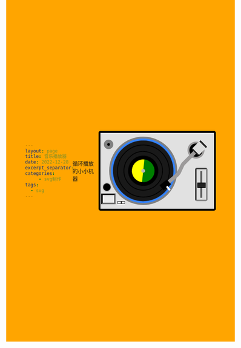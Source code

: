 ```yaml
---
layout: page
title: 音乐播放器
date: 2022-12-28
excerpt_separator: "<!--more-->"
categories:
     - svg制作
tags:
  - svg
---
```


循环播放的小小机器

<!--more-->
 <style>
	  body {
	    display: flex;
		width: 1200px;
		height: 800px;
	    justify-content: center;
	    align-items: center;
	    background: #FFA500;
	  }
	  .plinth {
	    background: #E1E1E1;
	    width: 300px;
	    height: 200px;
	    border-radius: 5px;
	    border: 5px solid #000;
	    display: flex;
	    align-items: center;
	    position: relative;
	  }
	  .adapter {
	    width: 25px;
	    height: 25px;
	    background: grey;
	    border-radius: 25px;
	    position: absolute;
	    top: 17.5px;
	    left: 8.5px;
	    display: flex;
	    justify-content: center;
	    align-items: center;
	  }
	  .innerAdapter {
	    width: 7px;
	    height: 7px;
	    background: black;
	    border-radius: 10px;
	  }
	  .strobe {
	    height: 20px;
	    width: 20px;
	    background: black;
	    border: 2px solid #c1c1c1;
	    border-radius: 20px;
	    position: absolute; 
	    bottom: 45px;
	    left: 5px;
	  }
	  .start {
	    width: 30px;
	    height: 20px;
	    background: #EAEAEA;
	    border: 4px inset #191919;
	    position: absolute;
	    bottom: 12.5px;
	    left: 2px;
	  }
	  .speedButton {
	    height: 5px;
	    width: 20px;
	    background: black;
	    position: absolute;
	    bottom: 15px;
	    left: 45px;
	    display: flex;
	  }
	  .thirtyThree {
	    width: 10px;
	    height: 5px;
	    background: #fff;
	    border: 1px solid #000;
	  }
	  .fortyFour {
	    width: 10px;
	    height: 5px;
	    background: #fff;
	    border: 1px solid #000;
	  }
	  .platterContainer {
	    width: 225px;
	    height: 180px;
	    background: #E1E1E1;
	  }
	  .platter {
	    width: 170px;
	    height: 170px;
	    border-radius: 180px;
	    border: 5px solid grey;
	    background: #3383FF;
	    margin: 0 auto;
	    position: relative;
	    display: flex;
	    justify-content: center;
	    align-items: center;
	  }
	  .record {
	    width: 160px;
	    height: 160px;
	    border-radius: 160px;
	    background: #191919;
	    display: flex;
	    align-items: center;
	    justify-content: center;
	    transform: rotate(0deg);
	    animation: 2s linear infinite nowPlaying;
	  }
	  .grooveLine {
	    height: 135px;
	    width: 135px;
	    border-radius: 135px;
	    background: #191919;
	    border: 2px double #000;
	    display: flex;
	    align-items: center;
	    justify-content: center;
	  }
	  .grooveInner {
	    height: 100px;
	    width: 100px;
	    background: #191919;
	    border: 2px double #000;
	    border-radius: 100px;
	    display: flex;
	    justify-content: center;
	    align-items: center;
	  }
	  .innerGroove {
	    height: 80px;
	    width: 80px;
	    background: black;
	    border-radius: 50px;
	  }
	  .label {
	    width: 60px;
	    height: 60px;
	    border-radius: 50px;
	    background: #000;
	    display: flex;
	    position: absolute;
	  }
	  .labelL {
	    width: 30px;
	    height: 60px;
	    border-radius: 60px 0 0 60px;
	    background: yellow;
	  }
	  .labelR {
	    width: 30px;
	    height: 60px; 
	    border-radius: 0 60px 60px 0;
	    background: green;
	  }
	  .spindle {
	    width: 10px;
	    height: 10px;
	    border-radius: 10px;
	    background: rgb(183, 183, 183);
	    position: absolute;
	  }
	  .rightSide {
	    width: 75px;
	    height: 180px;
	    background: #E1E1E1;
	    display: flex;
	    flex-direction: column;
	    position: relative;
	    z-index: 1;
	  }
	  .arm {
	    height: 75px;
	    width: 10px;
	    position: relative;
	    background: #9d9b9b;
	    margin: 0 auto;
	    border-radius: 0 0 0 50px;
	    transform-origin: top right 100%;
	    transform: translateX(-25px) translateY(15px) rotate(45deg);
	  }
	  .armBase {
	    height: 45px;
	    width: 45px;
	    border-radius: 100%;
	    background: #9d9b9b;
	    z-index: -1;
	    position: absolute;
	    top: 12.5px;
	    left: 4.5px;
	    display: flex;
	    justify-content: center;
	    align-items: center;
	  }
	  .innerBase {
	    height: 35px;
	    width: 35px;
	    border-radius: 35px;
	    background: black;
	  }
	  .counterWeight {
	    height: 25px;
	    width: 25px;
	    border-radius: 2px;
	    background: #DDDDDD;
	    border-top: 5px solid #222222;
	    border-bottom: 4px solid #222222;
	    position: absolute;
	    left: -7px;
	    top: -12.5px;
	    
	  }
	  .armBend {
	    height: 40px;
	    width: 10px;
	    border-radius: 50px 0 50px 0;
	    transform: rotate(-20deg);
	    background: #9d9b9b;
	    position: absolute;
	    bottom: -25px;
	    right: -5px;
	  }
	  .armBendTwo {
	    height: 40px;
	    width: 10px;
	    border-radius: 50px 50px 0 0;
	    transform: rotate(5deg);
	    background: #9d9b9b;
	    position: absolute;
	    bottom: -55px;
	    right: -8px;
	  }
	  .cartridge {
	    width: 16.5px;
	    height: 25px;
	    background: #000;
	    position: absolute;
	    bottom: -75px;
	    right: -8px;
	    transform: rotate(7deg);
	  }
	  .lift {
	    height: 5px;
	    width: 12.5px;
	    background: #fff;
	    position: absolute;
	    right: -10px;
	    top: 9px;
	  }
	  .controls {
	    height: 80px;
	    width: 25px;
	    background: #DDDDDD;
	    border: 4px inset rgba(123, 123, 123, 0.867);
	    border-radius: 5px;
	    bottom: 10px;
	    left: 25px;
	    margin: 0 auto;
	    position: absolute;
	    display: flex;
	    align-items: center;
	  }
	  .speed {
	    height: 70px;
	    width: 5px;
	    background: rgb(91, 91, 91);
	    margin: 0 auto;
	    
	  }
	  .lever {
	    height: 10px;
	    width: 17.5px;
	    background: #212121;
	    border: 2px solid #000;
	    position: absolute;
	    left: 2px;
	    top: 35px;
	  }
	  
	  @keyframes nowPlaying {
	    0% { 
	      transform: rotate(0deg)
	    }
	    100% {
	      transform: rotate(360deg)
	    }
	  }
  </style>
</head>
<body>
  <section class="turntable">
    <div class="plinth">
      <div class="start"></div>
      <div class="strobe"></div>
      <div class="adapter">
        <div class="innerAdapter"></div>
      </div>
      <div class="speedButton">
        <div class="thirtyThree"></div>
        <div class="fortyFour"></div>
      </div>
      <div class="platterContainer">
        <div class="platter">
          <div class="record">
            <div class="grooveLine">
              <div class="grooveInner">
                <div class="innerGroove"></div>
              </div>
            </div>
            <div class="label">
              <div class="labelL"></div>
              <div class="labelR"></div>
            </div>
          </div>
          <div class="spindle"></div>
        </div>
      </div>
      <div class="rightSide">
          <div class="armBase">
            <div class="innerBase"></div>
          </div>
        <div class="arm">
          <div class="counterWeight"></div>
          <div class="armBend"></div>
          <div class="armBendTwo"></div>
          <div class="cartridge">
            <div class="lift"></div>
          </div>
        </div>
        <div class="controls">
          <div class="speed">
            <div class="lever"></div>
          </div>
        </div>
      </div>
    </div>
  </section>
</body>